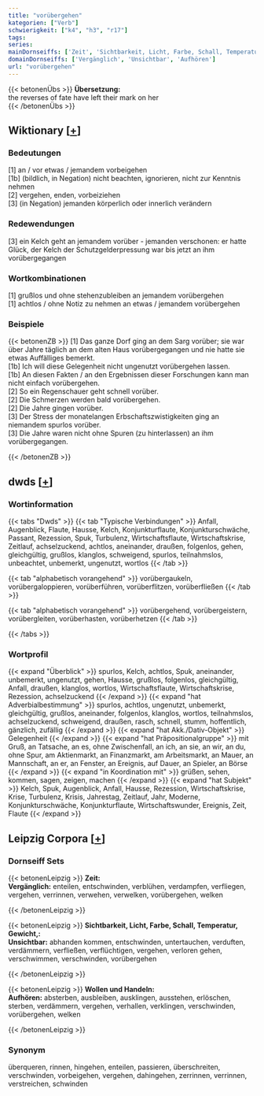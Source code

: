 ```yaml
---
title: "vorübergehen"
kategorien: ["Verb"]
schwierigkeit: ["k4", "h3", "r17"]
tags:
series:
mainDornseiffs: ['Zeit', 'Sichtbarkeit, Licht, Farbe, Schall, Temperatur, Gewicht,', 'Wollen und Handeln']
domainDornseiffs: ['Vergänglich', 'Unsichtbar', 'Aufhören']
url: "vorübergehen"
---
```


{{< betonenÜbs >}}
**Übersetzung:**  
the reverses of fate have left their mark on her  
{{< /betonenÜbs >}}

## Wiktionary [[+](https://de.wiktionary.org/wiki/vorübergehen)]

### Bedeutungen
[1] an / vor etwas / jemandem vorbeigehen  
[1b] (bildlich, in Negation) nicht beachten, ignorieren, nicht zur Kenntnis nehmen  
[2] vergehen, enden, vorbeiziehen  
[3] (in Negation) jemanden körperlich oder innerlich verändern  

### Redewendungen
[3] ein Kelch geht an jemandem vorüber - jemanden verschonen: er hatte Glück, der Kelch der Schutzgelderpressung war bis jetzt an ihm vorübergegangen  

### Wortkombinationen
[1] grußlos und ohne stehenzubleiben an jemandem vorübergehen  
[1] achtlos / ohne Notiz zu nehmen an etwas / jemandem vorübergehen  

### Beispiele
{{< betonenZB >}}
[1] Das ganze Dorf ging an dem Sarg vorüber; sie war über Jahre täglich an dem alten Haus vorübergegangen und nie hatte sie etwas Auffälliges bemerkt.  
[1b] Ich will diese Gelegenheit nicht ungenutzt vorübergehen lassen.  
[1b] An diesen Fakten / an den Ergebnissen dieser Forschungen kann man nicht einfach vorübergehen.  
[2] So ein Regenschauer geht schnell vorüber.  
[2] Die Schmerzen werden bald vorübergehen.  
[2] Die Jahre gingen vorüber.  
[3] Der Stress der monatelangen Erbschaftszwistigkeiten ging an niemandem spurlos vorüber.  
[3] Die Jahre waren nicht ohne Spuren (zu hinterlassen) an ihm vorübergegangen.  

{{< /betonenZB >}}


## dwds [[+](https://www.dwds.de/wb/vorübergehen)]

### Wortinformation
{{< tabs "Dwds" >}}
{{< tab "Typische Verbindungen" >}}
Anfall, Augenblick, Flaute, Hausse, Kelch, Konjunkturflaute, Konjunkturschwäche, Passant, Rezession, Spuk, Turbulenz, Wirtschaftsflaute, Wirtschaftskrise, Zeitlauf, achselzuckend, achtlos, aneinander, draußen, folgenlos, gehen, gleichgültig, grußlos, klanglos, schweigend, spurlos, teilnahmslos, unbeachtet, unbemerkt, ungenutzt, wortlos
{{< /tab >}}

{{< tab "alphabetisch vorangehend" >}}
vorübergaukeln, vorübergaloppieren, vorüberführen, vorüberflitzen, vorüberfließen
{{< /tab >}}

{{< tab "alphabetisch vorangehend" >}}
vorübergehend, vorübergeistern, vorübergleiten, vorüberhasten, vorüberhetzen
{{< /tab >}}

{{< /tabs >}}

### Wortprofil
{{< expand "Überblick" >}} spurlos, Kelch, achtlos, Spuk, aneinander, unbemerkt, ungenutzt, gehen, Hausse, grußlos, folgenlos, gleichgültig, Anfall, draußen, klanglos, wortlos, Wirtschaftsflaute, Wirtschaftskrise, Rezession, achselzuckend {{< /expand >}}
{{< expand "hat Adverbialbestimmung" >}} spurlos, achtlos, ungenutzt, unbemerkt, gleichgültig, grußlos, aneinander, folgenlos, klanglos, wortlos, teilnahmslos, achselzuckend, schweigend, draußen, rasch, schnell, stumm, hoffentlich, gänzlich, zufällig {{< /expand >}}
{{< expand "hat Akk./Dativ-Objekt" >}} Gelegenheit {{< /expand >}}
{{< expand "hat Präpositionalgruppe" >}} mit Gruß, an Tatsache, an es, ohne Zwischenfall, an ich, an sie, an wir, an du, ohne Spur, am Aktienmarkt, an Finanzmarkt, am Arbeitsmarkt, an Mauer, an Mannschaft, an er, an Fenster, an Ereignis, auf Dauer, an Spieler, an Börse {{< /expand >}}
{{< expand "in Koordination mit" >}} grüßen, sehen, kommen, sagen, zeigen, machen {{< /expand >}}
{{< expand "hat Subjekt" >}} Kelch, Spuk, Augenblick, Anfall, Hausse, Rezession, Wirtschaftskrise, Krise, Turbulenz, Krisis, Jahrestag, Zeitlauf, Jahr, Moderne, Konjunkturschwäche, Konjunkturflaute, Wirtschaftswunder, Ereignis, Zeit, Flaute {{< /expand >}}

## Leipzig Corpora [[+](https://corpora.uni-leipzig.de/en/res?word=vorübergehen&corpusId=deu_newscrawl-public_2018)]

### Dornseiff Sets
{{< betonenLeipzig >}}
**Zeit:**  
**Vergänglich:** enteilen, entschwinden, verblühen, verdampfen, verfliegen, vergehen, verrinnen, verwehen, verwelken, vorübergehen, welken  

{{< /betonenLeipzig >}}


{{< betonenLeipzig >}}
**Sichtbarkeit, Licht, Farbe, Schall, Temperatur, Gewicht,:**  
**Unsichtbar:** abhanden kommen, entschwinden, untertauchen, verduften, verdämmern, verfließen, verflüchtigen, vergehen, verloren gehen, verschwimmen, verschwinden, vorübergehen  

{{< /betonenLeipzig >}}


{{< betonenLeipzig >}}
**Wollen und Handeln:**  
**Aufhören:** absterben, ausbleiben, ausklingen, ausstehen, erlöschen, sterben, verdämmern, vergehen, verhallen, verklingen, verschwinden, vorübergehen, welken  

{{< /betonenLeipzig >}}

### Synonym
überqueren, rinnen, hingehen, enteilen, passieren, überschreiten, verschwinden, vorbeigehen, vergehen, dahingehen, zerrinnen, verrinnen, verstreichen, schwinden

